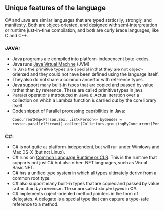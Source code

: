 ## Unique features of the language

C# and Java are similar languages that are typed statically, strongly, and manifestly. Both are object-oriented, and designed with semi-interpretation or runtime just-in-time compilation, and both are curly brace languages, like C and C++.

### JAVA:
* Java programs are compiled into platform-independent byte-codes.
* Java runs [Java Virtual Machine](https://en.wikipedia.org/wiki/Java_virtual_machine) (JVM)
* In Java the primitive types are special in that they are not object-oriented and they could not have been defined using the language itself.
* They also do not share a common ancestor with reference types.
* Java support many built-in types that are copied and passed by value rather than by reference. These are called primitive types in java.
* Parallel operations introduced in Java 8. Actual iteration over a collection on which a Lambda function is carried out by the core library itself.
* Code snippet of Parallel processing capabilities in Java:
  ```
  ConcurrentMap<Person.Sex, List<Person>> byGender = roster.parallelStream().collect(Collectors.groupingByConcurrent(Person::getGender));

  ```

### C#:
* C# is not quite as platform-independent, but will run under Windows and Mac OS-X (but not Linux).  
* C# runs on [Common Language Runtime or CLR](https://en.wikipedia.org/wiki/Common_Language_Runtime). This is the runtime that supports not just C# but also other .NET languages, such as Visual Basic.NET.   
* C# has a unified type system in which all types ultimately derive from a common root type.
* C# also support many built-in types that are copied and passed by value rather than by reference. These are called simple types in C#.
* C# implements object-oriented method pointers in the form of delegates. A delegate is a special type that can capture a type-safe reference to a method.
